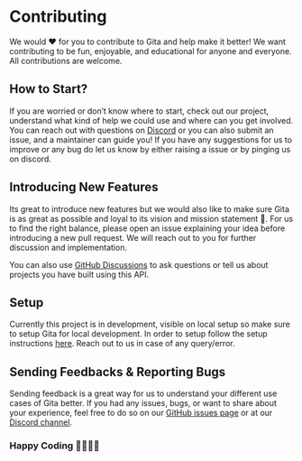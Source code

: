 # Contributing

We would ❤️ for you to contribute to Gita and help make it better! We want contributing to be fun, enjoyable, and educational for anyone and everyone.
All contributions are welcome.

## How to Start?

If you are worried or don’t know where to start, check out our project, understand what kind of help we could use and where can you get involved.
You can reach out with questions on [Discord](https://discord.gg/gX8dstApZX) or you can also submit an issue, and a maintainer can guide you!
If you have any suggestions for us to improve or any bug do let us know by either raising a issue or by pinging us on discord.

## Introducing New Features

Its great to introduce new features but we would also like to make sure Gita is as great as possible and loyal to its vision and mission statement 🙏.
For us to find the right balance, please open an issue explaining your idea before introducing a new pull request. We will reach out to you for further discussion and implementation.

You can also use [GitHub Discussions](https://github.com/gita/bhagavad-gita-api/discussions) to ask questions or tell us about projects you have built using this API.

## Setup

Currently this project is in development, visible on local setup so make sure to setup Gita for local development.
In order to setup follow the setup instructions [here](https://github.com/gita/bg-frontend/blob/main/README.md). Reach out to us in case of any query/error.

## Sending Feedbacks & Reporting Bugs

Sending feedback is a great way for us to understand your different use cases of Gita better.
If you had any issues, bugs, or want to share about your experience, feel free to do so on our [GitHub issues page](https://github.com/gita/bg-frontend/issues/new/choose) or at our [Discord channel](https://discord.gg/gX8dstApZX).

### Happy Coding 👩‍💻👩‍💻
